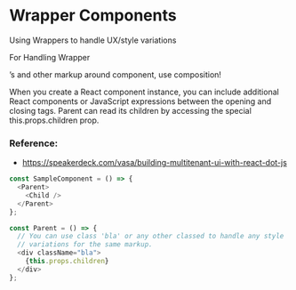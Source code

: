# Wrapper Components
Using Wrappers to handle UX/style variations

For Handling Wrapper <div>’s and other markup around component, use composition!

When you create a React component instance, you can include additional React components or JavaScript expressions between the opening and closing tags.
Parent can read its children by accessing the special this.props.children prop.

### Reference:
- https://speakerdeck.com/vasa/building-multitenant-ui-with-react-dot-js

```javascript
const SampleComponent = () => {
  <Parent>
    <Child />
  </Parent>
};

const Parent = () => {
  // You can use class 'bla' or any other classed to handle any style
  // variations for the same markup.
  <div className="bla">
    {this.props.children}
  </div>
};
```
